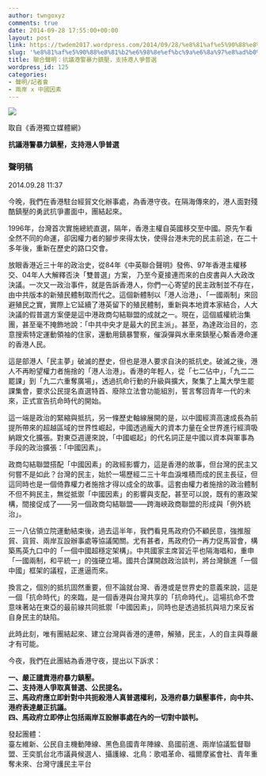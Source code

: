 ```yaml
---
author: twngoxyz
comments: true
date: 2014-09-28 17:55:00+00:00
layout: post
link: https://twdem2017.wordpress.com/2014/09/28/%e8%81%af%e5%90%88%e8%81%b2%e6%98%8e%ef%bc%9a%e6%8a%97%e8%ad%b0%e6%b8%af%e8%ad%a6%e6%9a%b4%e5%8a%9b%e9%8e%ae%e5%a3%93%ef%bc%8c%e6%94%af%e6%8c%81%e6%b8%af%e4%ba%ba%e7%88%ad%e6%99%ae%e9%81%b8/
slug: '%e8%81%af%e5%90%88%e8%81%b2%e6%98%8e%ef%bc%9a%e6%8a%97%e8%ad%b0%e6%b8%af%e8%ad%a6%e6%9a%b4%e5%8a%9b%e9%8e%ae%e5%a3%93%ef%bc%8c%e6%94%af%e6%8c%81%e6%b8%af%e4%ba%ba%e7%88%ad%e6%99%ae%e9%81%b8'
title: 聯合聲明：抗議港警暴力鎮壓，支持港人爭普選
wordpress_id: 125
categories:
- 聲明/記者會
- 兩岸 x 中國因素
---
```


[![](https://twdem2017.files.wordpress.com/2014/09/71c15-hk.jpg)](https://twdem2017.files.wordpress.com/2014/09/71c15-hk.jpg)

取自《香港獨立媒體網》

  


**抗議港警暴力鎮壓，支持港人爭普選**

### 聲明稿

2014.09.28 11:37

  
今晚，我們在香港駐台經貿文化辦事處，為香港守夜。在隔海傳來的，港人面對殘酷鎮壓的勇武抗爭畫面中，團結起來。  
  
1996年，台灣首次實施總統直選，隔年，香港主權自英國移交至中國。原先乍看全然不同的命運，卻因權力者的腳步來得太快，使得台港未完的民主前途，在二十多年後，重新在歷史的路口交會。  
  
放眼香港近三十年的政治史，從84年《中英聯合聲明》發佈、97年香港主權移交、04年人大解釋否決「雙普選」方案， 乃至今夏接連而來的白皮書與人大政改決議。一次又一政治事件，就是告訴香港人，你們一心寄望的民主政制並不存在，由中共版本的新殖民體制取而代之。這個新體制以「港人治港」、「一國兩制」來回避殖民之實，實際上它延續了港英留下的殖民體制，重新與本地資本家結合，人大決議的假普選方案便是這中港政商勾結聯盟的成就之一。現在，這個威權統治集團，甚至毫不掩飾地說：「中共中央才是最大的民主派」。甚至，為達政治目的，恣意搜索特定運動領袖的住家，還動用鎮暴警察，催淚彈與水車來鎮壓心繫香港命運的香港人民。  
  
這是部港人「民主夢」破滅的歷史，但也是港人要求自決的抵抗史。破滅之後，港人不再盼望權力者施捨的「港人治港」。香港的年輕人，從「七二佔中」，「九二二罷課」到「九二六重奪廣場」，透過抗命行動的升級與擴大，聚集了上萬大學生罷課集會，要求公民提名直選特首、廢除立法會功能組別，誓言奪回青年一代的未來，正式宣告抗命時代的開始。  
  
這一端是政治的緊縮與抵抗，另一條歷史軸線展開的是，以中國經濟高速成長為前提所帶來的超越區域的世界性崛起，中國透過龐大的資本力量在全世界進行經濟吸納跟文化擴張。對東亞週邊來說，「中國崛起」的代名詞正是中國以資本與軍事為手段的政治擴張：「中國因素」。  
  
政商勾結聯盟搭配「中國因素」的政經影響力，這是香港的故事，但台灣的民主又何嘗不是如此？台灣的民主，始於一場歷經二三十年血淚堆積而成的民主長征，但這同時也是一個倚靠權力者施捨才得以成全的故事。這套由權力者施捨的政治體制不但不夠民主，無從抵禦「中國因素」的影響與支配，甚至可以說，既有的憲政架構，間接促成了——另一個政商勾結聯盟——跨海峽政商聯盟的形成與「例外統治」。  
  
三一八佔領立院運動結束後，過去這半年，我們看見馬政府仍不顧民意，強推服貿、貨貿、兩岸互設辦事處等協議闖關。尤有甚者，馬政府仍一再力促馬習會，構築馬英九口中的「一個中國超穩定架構」。中共國家主席習近平也隔海唱和，重申「一國兩制，和平統一」的強硬立場。國共合謀開啟政治談判，將台灣鎖進「一個中國」框架的議程，正進逼而來。  
  
換言之，個別的抵抗固然重要，但不論就台灣、香港或是世界史的意義來說，這是一個「抗命時代」的來臨，是一個香港與台灣共享的「抗命時代」。這場抗命不啻意味著站在東亞的最前線共同抵禦「中國因素」，同時也是透過抵抗與培力來反省自身民主的缺陷。  
  
此時此刻，唯有團結起來、建立台灣與香港的連帶，解殖，民主，人的自主與尊嚴才有可能。  
  
今夜，我們在此團結為香港守夜，提出以下訴求：  
  
**一、嚴正譴責港府暴力鎮壓。**  
**二、支持港人爭取真普選、公民提名。**  
**三、馬政府應立即針對中共扼殺港人真普選權利，及港府暴力鎮壓事件，向中共、港府表達嚴正抗議。**  
**四、馬政府立即停止包括兩岸互設辦事處在內的一切對中談判。**  
  
發起團體：  
臺左維新、公民自主機動陣線、黑色島國青年陣線、島國前進、兩岸協議監督聯盟、王奕凱台北市議員候選人、攝護線、北鳥：歌唱革命、福爾摩鯊會社、青年重奪未來、台灣守護民主平台
